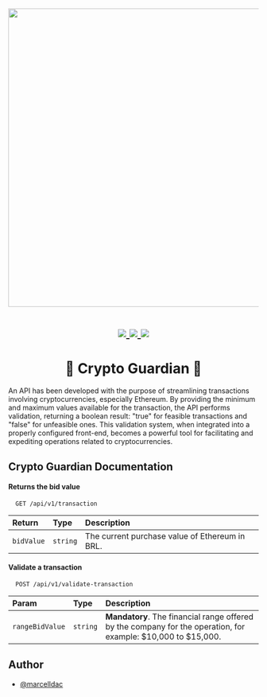 <h1 align="center">
  <a href='#'><img src="https://raw.githubusercontent.com/catppuccin/catppuccin/main/assets/palette/macchiato.png" width="600px"/></a>
  <br>
  <br>
  <div>
    <a href="https://github.com/marcelldac/contact-book-api-aula/issues">
      <img src="https://img.shields.io/github/issues/marcelldac/contact-book-api-aula?color=fab387&labelColor=303446&style=for-the-badge">
    </a>
    <a href="https://github.com/marcelldac/contact-book-api-aula/stargazers">
      <img src="https://img.shields.io/github/stars/marcelldac/contact-book-api-aula?color=ca9ee6&labelColor=303446&style=for-the-badge">
    </a>
    <a href="https://github.com/marcelldac/contact-book-api-aula">
      <img src="https://img.shields.io/github/repo-size/marcelldac/contact-book-api-aula?color=ea999c&labelColor=303446&style=for-the-badge">
    </a>
  </div>
</h1>

<div align='center'>

# 🤖 Crypto Guardian 🤖
  
</div>


An API has been developed with the purpose of streamlining transactions involving cryptocurrencies, especially Ethereum. By providing the minimum and maximum values available for the transaction, the API performs validation, returning a boolean result: "true" for feasible transactions and "false" for unfeasible ones. This validation system, when integrated into a properly configured front-end, becomes a powerful tool for facilitating and expediting operations related to cryptocurrencies.

## Crypto Guardian Documentation

#### Returns the bid value
```http
  GET /api/v1/transaction
```

| Return   | Type       | Description                           |
| :---------- | :--------- | :---------------------------------- |
| `bidValue` | `string` | The current purchase value of Ethereum in BRL. |

#### Validate a transaction

```http
  POST /api/v1/validate-transaction
```

| Param   | Type       | Description                                   |
| :---------- | :--------- | :------------------------------------------ |
| `rangeBidValue`      | `string` | **Mandatory**. The financial range offered by the company for the operation, for example: $10,000 to $15,000. |

## Author

- [@marcelldac](https://www.github.com/marcelldac)

